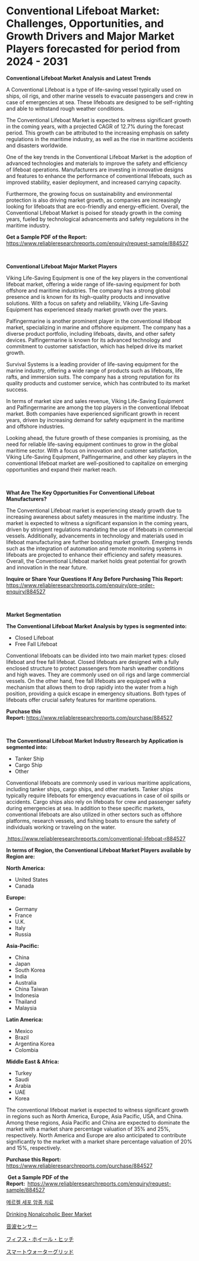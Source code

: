 <p><h1>Conventional Lifeboat Market: Challenges, Opportunities, and Growth Drivers and Major Market Players forecasted for period from 2024 - 2031</h1></p><p><strong>Conventional Lifeboat Market Analysis and Latest Trends</strong></p>
<p><p>A Conventional Lifeboat is a type of life-saving vessel typically used on ships, oil rigs, and other marine vessels to evacuate passengers and crew in case of emergencies at sea. These lifeboats are designed to be self-righting and able to withstand rough weather conditions.</p><p>The Conventional Lifeboat Market is expected to witness significant growth in the coming years, with a projected CAGR of 12.7% during the forecast period. This growth can be attributed to the increasing emphasis on safety regulations in the maritime industry, as well as the rise in maritime accidents and disasters worldwide.</p><p>One of the key trends in the Conventional Lifeboat Market is the adoption of advanced technologies and materials to improve the safety and efficiency of lifeboat operations. Manufacturers are investing in innovative designs and features to enhance the performance of conventional lifeboats, such as improved stability, easier deployment, and increased carrying capacity.</p><p>Furthermore, the growing focus on sustainability and environmental protection is also driving market growth, as companies are increasingly looking for lifeboats that are eco-friendly and energy-efficient. Overall, the Conventional Lifeboat Market is poised for steady growth in the coming years, fueled by technological advancements and safety regulations in the maritime industry.</p></p>
<p><strong>Get a Sample PDF of the Report:&nbsp;</strong> <a href="https://www.reliableresearchreports.com/enquiry/request-sample/884527">https://www.reliableresearchreports.com/enquiry/request-sample/884527</a></p>
<p>&nbsp;</p>
<p><strong>Conventional Lifeboat Major Market Players</strong></p>
<p><p>Viking Life-Saving Equipment is one of the key players in the conventional lifeboat market, offering a wide range of life-saving equipment for both offshore and maritime industries. The company has a strong global presence and is known for its high-quality products and innovative solutions. With a focus on safety and reliability, Viking Life-Saving Equipment has experienced steady market growth over the years.</p><p>Palfingermarine is another prominent player in the conventional lifeboat market, specializing in marine and offshore equipment. The company has a diverse product portfolio, including lifeboats, davits, and other safety devices. Palfingermarine is known for its advanced technology and commitment to customer satisfaction, which has helped drive its market growth.</p><p>Survival Systems is a leading provider of life-saving equipment for the marine industry, offering a wide range of products such as lifeboats, life rafts, and immersion suits. The company has a strong reputation for its quality products and customer service, which has contributed to its market success.</p><p>In terms of market size and sales revenue, Viking Life-Saving Equipment and Palfingermarine are among the top players in the conventional lifeboat market. Both companies have experienced significant growth in recent years, driven by increasing demand for safety equipment in the maritime and offshore industries.</p><p>Looking ahead, the future growth of these companies is promising, as the need for reliable life-saving equipment continues to grow in the global maritime sector. With a focus on innovation and customer satisfaction, Viking Life-Saving Equipment, Palfingermarine, and other key players in the conventional lifeboat market are well-positioned to capitalize on emerging opportunities and expand their market reach.</p></p>
<p>&nbsp;</p>
<p><strong>What Are The Key Opportunities For Conventional Lifeboat Manufacturers?</strong></p>
<p><p>The Conventional Lifeboat market is experiencing steady growth due to increasing awareness about safety measures in the maritime industry. The market is expected to witness a significant expansion in the coming years, driven by stringent regulations mandating the use of lifeboats in commercial vessels. Additionally, advancements in technology and materials used in lifeboat manufacturing are further boosting market growth. Emerging trends such as the integration of automation and remote monitoring systems in lifeboats are projected to enhance their efficiency and safety measures. Overall, the Conventional Lifeboat market holds great potential for growth and innovation in the near future.</p></p>
<p><strong>Inquire or Share Your Questions If Any Before Purchasing This Report:</strong> <a href="https://www.reliableresearchreports.com/enquiry/pre-order-enquiry/884527">https://www.reliableresearchreports.com/enquiry/pre-order-enquiry/884527</a></p>
<p>&nbsp;</p>
<p><strong>Market Segmentation</strong></p>
<p><strong>The Conventional Lifeboat Market Analysis by types is segmented into:</strong></p>
<p><ul><li>Closed Lifeboat</li><li>Free Fall Lifeboat</li></ul></p>
<p><p>Conventional lifeboats can be divided into two main market types: closed lifeboat and free fall lifeboat. Closed lifeboats are designed with a fully enclosed structure to protect passengers from harsh weather conditions and high waves. They are commonly used on oil rigs and large commercial vessels. On the other hand, free fall lifeboats are equipped with a mechanism that allows them to drop rapidly into the water from a high position, providing a quick escape in emergency situations. Both types of lifeboats offer crucial safety features for maritime operations.</p></p>
<p><strong>Purchase this Report:&nbsp;</strong><a href="https://www.reliableresearchreports.com/purchase/884527">https://www.reliableresearchreports.com/purchase/884527</a></p>
<p>&nbsp;</p>
<p><strong>The Conventional Lifeboat Market Industry Research by Application is segmented into:</strong></p>
<p><ul><li>Tanker Ship</li><li>Cargo Ship</li><li>Other</li></ul></p>
<p><p>Conventional lifeboats are commonly used in various maritime applications, including tanker ships, cargo ships, and other markets. Tanker ships typically require lifeboats for emergency evacuations in case of oil spills or accidents. Cargo ships also rely on lifeboats for crew and passenger safety during emergencies at sea. In addition to these specific markets, conventional lifeboats are also utilized in other sectors such as offshore platforms, research vessels, and fishing boats to ensure the safety of individuals working or traveling on the water.</p></p>
<p><a href="https://www.reliableresearchreports.com/conventional-lifeboat-r884527">&nbsp;https://www.reliableresearchreports.com/conventional-lifeboat-r884527</a></p>
<p><strong>In terms of Region, the Conventional Lifeboat Market Players available by Region are:</strong></p>
<p>
    <p> <strong> North America: </strong>
        <ul>
            <li>United States</li>
            <li>Canada</li>
        </ul>
        </p> 
    <p> <strong> Europe: </strong>
        <ul>
            <li>Germany</li>
            <li>France</li>
            <li>U.K.</li>
            <li>Italy</li>
            <li>Russia</li>
        </ul>
        </p> 
    <p> <strong> Asia-Pacific: </strong>
        <ul>
            <li>China</li>
            <li>Japan</li>
            <li>South Korea</li>
            <li>India</li>
            <li>Australia</li>
            <li>China Taiwan</li>
            <li>Indonesia</li>
            <li>Thailand</li>
            <li>Malaysia</li>
        </ul>
        </p> 
    <p> <strong> Latin America: </strong>
        <ul>
            <li>Mexico</li>
            <li>Brazil</li>
            <li>Argentina Korea</li>
            <li>Colombia</li>
        </ul>
        </p> 
    <p> <strong> Middle East & Africa: </strong>
        <ul>
            <li>Turkey</li>
            <li>Saudi</li>
            <li>Arabia</li>
            <li>UAE</li>
            <li>Korea</li>
        </ul>
    </p>
    </p>
<p><p>The conventional lifeboat market is expected to witness significant growth in regions such as North America, Europe, Asia Pacific, USA, and China. Among these regions, Asia Pacific and China are expected to dominate the market with a market share percentage valuation of 35% and 25%, respectively. North America and Europe are also anticipated to contribute significantly to the market with a market share percentage valuation of 20% and 15%, respectively.</p></p>
<p><strong>Purchase this Report: </strong><a href="https://www.reliableresearchreports.com/purchase/884527">https://www.reliableresearchreports.com/purchase/884527</a></p>
<p>&nbsp;<strong>Get a Sample PDF of the Report:&nbsp;&nbsp;</strong><a href="https://www.reliableresearchreports.com/enquiry/request-sample/884527">https://www.reliableresearchreports.com/enquiry/request-sample/884527</a></p>
<p><strong></strong></p>
<p><p><a href="https://medium.com/@dellkoepp03/%EB%A9%94%EB%A5%B4%EC%BC%88-%EC%84%B8%ED%8F%AC-%EC%95%94-%EC%B9%98%EB%A3%8C-%EC%8B%9C%EC%9E%A5-%EC%A0%90%EC%9C%A0%EC%9C%A8-%EC%A7%84%ED%99%94-%EB%B0%8F-%EC%8B%9C%EC%9E%A5-%EC%84%B1%EC%9E%A5-%ED%8A%B8%EB%A0%8C%EB%93%9C-2024-2031-88429ecdd2ae">메르켈 세포 암종 치료</a></p><p><a href="https://www.linkedin.com/pulse/drinking-nonalcoholic-beer-market-size-reveals-best-e2uhe?trackingId=jMQAi8EU2LL8HkhqawsH0A%3D%3D">Drinking Nonalcoholic Beer Market</a></p><p><a href="https://medium.com/@wesleyeilly8796202/%E3%82%A2%E3%82%B3%E3%83%BC%E3%82%B9%E3%83%86%E3%82%A3%E3%83%83%E3%82%AF%E6%B3%A2%E3%82%BB%E3%83%B3%E3%82%B5%E3%83%BC%E5%B8%82%E5%A0%B4-2031%E5%B9%B4%E3%81%BE%E3%81%A7%E3%81%AE%E3%83%88%E3%83%AC%E3%83%B3%E3%83%89-%E4%BA%88%E6%B8%AC-%E7%AB%B6%E4%BA%89%E5%88%86%E6%9E%90-3f46fe1b6573">音波センサー</a></p><p><a href="https://github.com/Sophiaard2003/Market-Research-Report-List-1/blob/main/867324729935.md">フィフス・ホイール・ヒッチ</a></p><p><a href="https://medium.com/@nicolaseller56452023/2024%E5%B9%B4%E3%81%8B%E3%82%892031%E5%B9%B4%E3%81%BE%E3%81%A7%E3%81%AE%E6%9C%9F%E9%96%93%E3%81%AB%E4%BA%88%E6%B8%AC%E3%81%95%E3%82%8C%E3%82%8B%E3%82%B9%E3%83%9E%E3%83%BC%E3%83%88%E3%82%A6%E3%82%A9%E3%83%BC%E3%82%BF%E3%83%BC%E3%82%B0%E3%83%AA%E3%83%83%E3%83%89%E5%B8%82%E5%A0%B4%E3%81%AE%E5%88%86%E6%9E%90%E3%81%A8%E3%82%B5%E3%82%A4%E3%82%BA%E4%BA%88%E6%B8%AC-9f0da512d659">スマートウォーターグリッド</a></p></p>